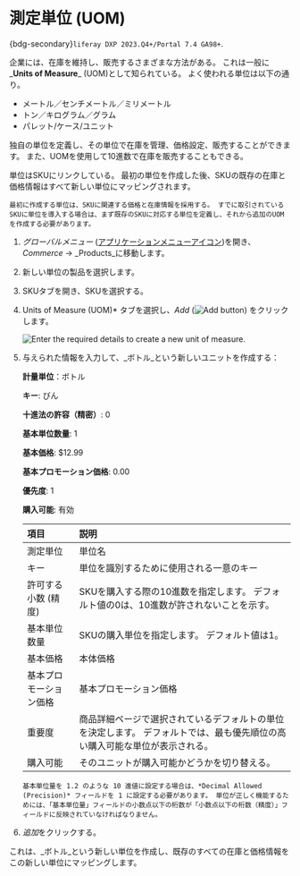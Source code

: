# 測定単位 (UOM)

{bdg-secondary}`liferay DXP 2023.Q4+/Portal 7.4 GA98+`.

企業には、在庫を維持し、販売するさまざまな方法がある。 これは一般に_**Units of Measure**_ (UOM)として知られている。 よく使われる単位は以下の通り。

* メートル／センチメートル／ミリメートル
* トン／キログラム／グラム
* パレット/ケース/ユニット

独自の単位を定義し、その単位で在庫を管理、価格設定、販売することができます。 また、UOMを使用して10進数で在庫を販売することもできる。

単位はSKUにリンクしている。 最初の単位を作成した後、SKUの既存の在庫と価格情報はすべて新しい単位にマッピングされます。

```{important}
最初に作成する単位は、SKUに関連する価格と在庫情報を採用する。 すでに取引されているSKUに単位を導入する場合は、まず既存のSKUに対応する単位を定義し、それから追加のUOMを作成する必要があります。
```

1. *グローバルメニュー* ([アプリケーションメニューアイコン](../../../images/icon-applications-menu.png))を開き、_Commerce_ &rarr; _Products_に移動します。

1. 新しい単位の製品を選択します。

1. SKUタブを開き、SKUを選択する。

1. Units of Measure (UOM)* タブを選択し、_Add_ (![Add button](../../../images/icon-add.png)) をクリックします。

   ![Enter the required details to create a new unit of measure.](./units-of-measure/images/01.png)

1. 与えられた情報を入力して、_ボトル_という新しいユニットを作成する：

   **計量単位**：ボトル

   **キー**: びん

   **十進法の許容（精密）**:  0

   **基本単位数量**: 1

   **基本価格**:  $12.99

   **基本プロモーション価格**: 0.00

   **優先度**: 1

   **購入可能**: 有効

   | 項目          | 説明                                                             |
   | :---------- | :------------------------------------------------------------- |
   | 測定単位        | 単位名                                                            |
   | キー          | 単位を識別するために使用される一意のキー                                           |
   | 許可する小数 (精度) | SKUを購入する際の10進数を指定します。 デフォルト値の0は、10進数が許されないことを示す。               |
   | 基本単位数量      | SKUの購入単位を指定します。 デフォルト値は1。                                      |
   | 基本価格        | 本体価格                                                           |
   | 基本プロモーション価格 | 基本プロモーション価格                                                    |
   | 重要度         | 商品詳細ページで選択されているデフォルトの単位を決定します。 デフォルトでは、最も優先順位の高い購入可能な単位が表示される。 |
   | 購入可能        | そのユニットが購入可能かどうかを切り替える。                                         |

   ```{note}
   基本単位量を 1.2 のような 10 進値に設定する場合は、*Decimal Allowed (Precision)* フィールドを 1 に設定する必要があります。 単位が正しく機能するためには、「基本単位量」フィールドの小数点以下の桁数が「小数点以下の桁数（精度）」フィールドに反映されていなければなりません。 
   ```

1. *追加*をクリックする。

これは、_ボトル_という新しい単位を作成し、既存のすべての在庫と価格情報をこの新しい単位にマッピングします。
